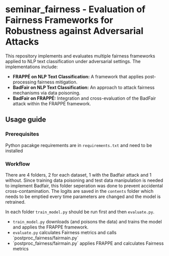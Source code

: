# seminar_fairness - Evaluation of Fairness Frameworks for Robustness against Adversarial Attacks 
This repository implements and evaluates multiple fairness frameworks applied to NLP text classification under adversarial settings. The implementations include:

- **FRAPPÉ on NLP Text Classification:** A framework that applies post-processing fairness mitigation.
- **BadFair on NLP Text Classification:** An approach to attack fairness mechanisms via data poisoning.
- **BadFair on FRAPPÉ:** Integration and cross-evaluation of the BadFair attack within the FRAPPÉ framework.

## Usage guide

### Prerequisites

Python pacakge requirements are in `requirements.txt` and need to be installed

### Workflow
There are 4 folders, 2 for each dataset, 1 with the Badfair attack and 1 without. 
Since training data poisoning and test data manipulation is needed to implement Badfair, this folder seperation was done to prevent accidental cross-contamination.
The logits are saved in the `contents` folder which needs to be emptied every time parameters are changed and the model is retrained.

In each folder `train_model.py` should be run first and then `evaluate.py`.
 - `train_model.py` downloads (and poisons the data) and trains the model and applies the FRAPPE framework.
 - `evaluate.py` calculates Fairness metrics and calls `postproc_fairness/fairmain.py´
 - `postproc_fairness/fairmain.py´ applies FRAPPE and calculates Fairness metrics
